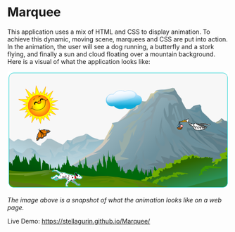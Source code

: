 # Marquee

This application uses a mix of HTML and CSS to display animation. To
achieve this dynamic, moving scene, marquees and CSS are put into action. In the animation,
the user will see a dog running, a butterfly and a stork flying, and finally a sun and cloud floating
over a mountain background. Here is a visual of what the application looks like:

![Screenshot](images/screenshot.png)

*The image above is a snapshot of what the animation looks like on a web page.*

Live Demo: https://stellagurin.github.io/Marquee/
